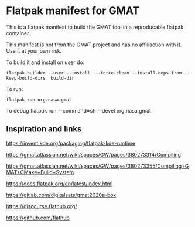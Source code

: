 # Flatpak manifest for GMAT

This is a flatpak manifest to build the GMAT tool in a reproducable flatpak container.

This manifest is not from the GMAT project and has no affiliaction with it. Use it at your own risk.

To build it and install on user do:

    flatpak-builder --user --install  --force-clean --install-deps-from --keep-build-dirs  build-dir 

To run:

    flatpak run org.nasa.gmat

To debug
    flatpak run --command=sh --devel org.nasa.gmat

## Inspiration and links

https://invent.kde.org/packaging/flatpak-kde-runtime

https://gmat.atlassian.net/wiki/spaces/GW/pages/380273314/Compiling

https://gmat.atlassian.net/wiki/spaces/GW/pages/380273355/Compiling+GMAT+CMake+Build+System

https://docs.flatpak.org/en/latest/index.html

https://gitlab.com/digitalsats/gmat2020a-box

https://discourse.flathub.org/

https://github.com/flathub


